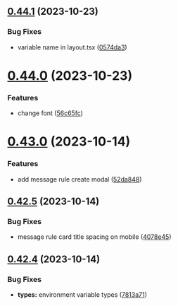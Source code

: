 ## [0.44.1](https://github.com/onesoft-sudo/sudobot-dashboard/compare/v0.44.0...v0.44.1) (2023-10-23)


### Bug Fixes

* variable name in layout.tsx ([0574da3](https://github.com/onesoft-sudo/sudobot-dashboard/commit/0574da3f022bacb5bdb135b41dc67327d67c1f5d))



# [0.44.0](https://github.com/onesoft-sudo/sudobot-dashboard/compare/v0.43.0...v0.44.0) (2023-10-23)


### Features

* change font ([56c65fc](https://github.com/onesoft-sudo/sudobot-dashboard/commit/56c65fc2ede346d8270b50f8011dc126083aba2f))



# [0.43.0](https://github.com/onesoft-sudo/sudobot-dashboard/compare/v0.42.5...v0.43.0) (2023-10-14)


### Features

* add message rule create modal ([52da848](https://github.com/onesoft-sudo/sudobot-dashboard/commit/52da848ec69739f81fd31b0cc589dd8253da5b3c))



## [0.42.5](https://github.com/onesoft-sudo/sudobot-dashboard/compare/v0.42.4...v0.42.5) (2023-10-14)


### Bug Fixes

* message rule card title spacing on mobile ([4078e45](https://github.com/onesoft-sudo/sudobot-dashboard/commit/4078e4541c55e1b5f467636d993dfeb1f6822777))



## [0.42.4](https://github.com/onesoft-sudo/sudobot-dashboard/compare/v0.42.3...v0.42.4) (2023-10-14)


### Bug Fixes

* **types:** environment variable types ([7813a71](https://github.com/onesoft-sudo/sudobot-dashboard/commit/7813a7189bcb5448583dffaeebd7e4454864e986))



